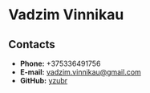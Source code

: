 # Vadzim Vinnikau

## Contacts
* **Phone:** +375336491756
* **E-mail:** vadzim.vinnikau@gmail.com
* **GitHub:** [yzubr](https://github.com/yzubr)
